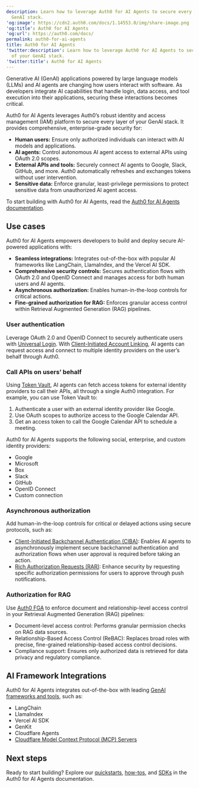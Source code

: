 ```yaml
---
description: Learn how to leverage Auth0 for AI Agents to secure every layer of your
  GenAI stack.
'og:image': https://cdn2.auth0.com/docs/1.14553.0/img/share-image.png
'og:title': Auth0 for AI Agents
'og:url': https://auth0.com/docs/
permalink: auth0-for-ai-agents
title: Auth0 for AI Agents
'twitter:description': Learn how to leverage Auth0 for AI Agents to secure every layer
  of your GenAI stack.
'twitter:title': Auth0 for AI Agents
---
```

Generative AI (GenAI) applications powered by large language models (LLMs) and AI agents are changing how users interact with software. As developers integrate AI capabilities that handle login, data access, and tool execution into their applications, securing these interactions becomes critical.

Auth0 for AI Agents leverages Auth0’s robust identity and access management (IAM) platform to secure every layer of your GenAI stack. It provides comprehensive, enterprise-grade security for:

* **Human users:** Ensure only authorized individuals can interact with AI models and applications.
* **AI agents:** Control autonomous AI agent access to external APIs using <Tooltip tip="OAuth 2.0: Authorization framework that defines authorization protocols and workflows." cta="View Glossary" href="/docs/glossary?term=OAuth+2.0">OAuth 2.0</Tooltip> scopes.
* **External APIs and tools:** Securely connect AI agents to Google, Slack, GitHub, and more. Auth0 automatically refreshes and exchanges tokens without user intervention.
* **Sensitive data:** Enforce granular, least-privilege permissions to protect sensitive data from unauthorized AI agent access.

To start building with Auth0 for AI Agents, read the [Auth0 for AI Agents documentation](https://auth0.com/ai/docs).

## Use cases

Auth0 for AI Agents empowers developers to build and deploy secure AI-powered applications with:

* **Seamless integrations:** Integrates out-of-the-box with popular AI frameworks like LangChain, LlamaIndex, and the Vercel AI SDK.
* **Comprehensive security controls:** Secures authentication flows with OAuth 2.0 and <Tooltip tip="OpenID: Open standard for authentication that allows applications to verify users' identities without collecting and storing login information." cta="View Glossary" href="/docs/glossary?term=OpenID">OpenID</Tooltip> Connect and manages access for both human users and AI agents.
* **Asynchronous authorization:** Enables human-in-the-loop controls for critical actions.
* **<Tooltip tip="Fine-grained Authorization (FGA): Auth0 product allowing individual users access to specific objects or resources." cta="View Glossary" href="/docs/glossary?term=Fine-grained+authorization">Fine-grained authorization</Tooltip> for RAG:** Enforces granular access control within Retrieval Augmented Generation (RAG) pipelines.

### User authentication

Leverage OAuth 2.0 and OpenID Connect to securely authenticate users with [Universal Login](/docs/authenticate/login/auth0-universal-login). With [Client-Initiated Account Linking](https://auth0.com/ai/docs/client-initiated-account-linking), AI agents can request access and connect to multiple <Tooltip tip="Identity Provider (IdP): Service that stores and manages digital identities." cta="View Glossary" href="/docs/glossary?term=identity+providers">identity providers</Tooltip> on the user’s behalf through Auth0.

### Call APIs on users’ behalf

Using [Token Vault](/docs/secure/tokens/token-vault), AI agents can fetch <Tooltip tip="Access Token: Authorization credential, in the form of an opaque string or JWT, used to access an API." cta="View Glossary" href="/docs/glossary?term=access+tokens">access tokens</Tooltip> for external identity providers to call their APIs, all through a single Auth0 integration. For example, you can use Token Vault to:

1. Authenticate a user with an external identity provider like Google.
2. Use OAuth scopes to authorize access to the Google Calendar API.
3. Get an access token to call the Google Calendar API to schedule a meeting.

Auth0 for AI Agents supports the following social, enterprise, and custom identity providers:

* Google
* Microsoft
* Box
* Slack
* GitHub
* OpenID Connect
* Custom connection

### Asynchronous authorization

Add human-in-the-loop controls for critical or delayed actions using secure protocols, such as:

* [Client-Initiated Backchannel Authentication (CIBA)](/docs/get-started/authentication-and-authorization-flow/client-initiated-backchannel-authentication-flow): Enables AI agents to asynchronously implement secure backchannel authentication and <Tooltip tip="Authorization Flow: Authorization grant (or workflow) specified in the OAuth 2.0 framework." cta="View Glossary" href="/docs/glossary?term=authorization+flows">authorization flows</Tooltip> when user approval is required before taking an action.
* [Rich Authorization Requests (RAR)](/docs/get-started/authentication-and-authorization-flow/authorization-code-flow/authorization-code-flow-with-rar): Enhance security by requesting specific authorization permissions for users to approve through push notifications.

### Authorization for RAG

Use [Auth0 FGA](https://docs.fga.dev/) to enforce document and relationship-level access control in your Retrieval Augmented Generation (RAG) pipelines:

* Document-level access control: Performs granular permission checks on RAG data sources.
* Relationship-Based Access Control (ReBAC): Replaces broad roles with precise, fine-grained relationship-based access control decisions.
* Compliance support: Ensures only authorized data is retrieved for data privacy and regulatory compliance.

## AI Framework Integrations

Auth0 for AI Agents integrates out-of-the-box with leading [GenAI frameworks and tools](https://auth0.com/ai/docs/sdks), such as:

* LangChain
* LlamaIndex
* Vercel AI SDK
* GenKit
* Cloudflare Agents
* [Cloudflare Model Context Protocol (MCP) Servers](https://auth0.com/ai/docs/cloudflare-mcp)

## Next steps

Ready to start building? Explore our [quickstarts](https://auth0.com/ai/docs/get-started), [how-tos](https://auth0.com/ai/docs/how-tos), and [SDKs](https://auth0.com/ai/docs/sdks) in the Auth0 for AI Agents documentation.